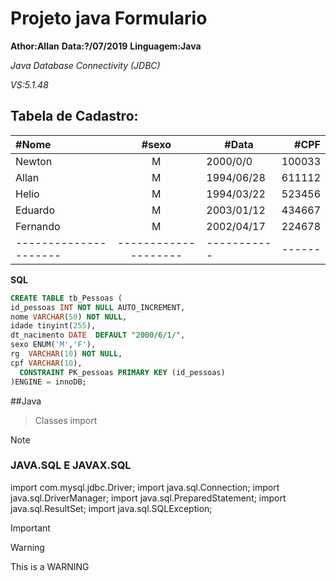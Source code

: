 # Projeto java Formulario
**Athor:Allan**
**Data:?/07/2019**
**Linguagem:Java**

*Java Database
Connectivity (JDBC)*

 *VS:5.1.48* 

 ## Tabela de Cadastro:

|#Nome                |      #sexo         | #Data     | #CPF |      
|:--------------------|:------------------:|-----------|-----:|
|Newton               |        M           |2000/0/0   |100033|
|Allan                |        M           |1994/06/28 |611112|
|Helio                |        M           |1994/03/22 |523456|
|Eduardo              |        M           |2003/01/12 |434667|
|Fernando             |        M           |2002/04/17 |224678|
|---------------------|--------------------|-----------|------|


**SQL**

```sql
CREATE TABLE tb_Pessoas (
id_pessoas INT NOT NULL AUTO_INCREMENT,
nome VARCHAR(50) NOT NULL,
idade tinyint(255),
dt_nacimento DATE  DEFAULT "2000/6/1/",
sexo ENUM('M','F'),
rg  VARCHAR(10) NOT NULL,
cpf VARCHAR(10),
  CONSTRAINT PK_pessoas PRIMARY KEY (id_pessoas)
)ENGINE = innoDB;
```
##Java

> Classes import

> [!NOTE]
> ### JAVA.SQL E JAVAX.SQL
> import com.mysql.jdbc.Driver;
> import java.sql.Connection;
> import java.sql.DriverManager;
> import java.sql.PreparedStatement;
> import java.sql.ResultSet;
> import java.sql.SQLException;


> [!IMPORTANT]
> 

> [!WARNING]
> This is a WARNING

